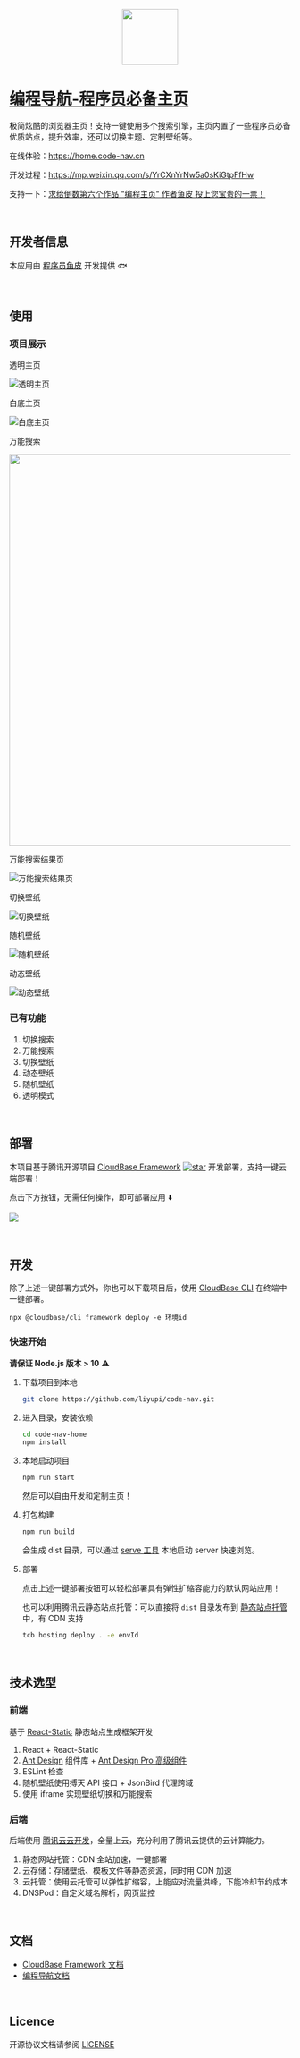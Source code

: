<p align="center">
  <img height="100px" src="./assets/logo.png" center />
</p>

# [编程导航-程序员必备主页](https://github.com/liyupi/code-nav/tree/master/code-nav-home)

极简炫酷的浏览器主页！支持一键使用多个搜索引擎，主页内置了一些程序员必备优质站点，提升效率，还可以切换主题、定制壁纸等。

在线体验：https://home.code-nav.cn

开发过程：https://mp.weixin.qq.com/s/YrCXnYrNw5a0sKiGtpFfHw

支持一下：[求给倒数第六个作品 "编程主页" 作者鱼皮 投上您宝贵的一票！](https://mp.weixin.qq.com/s/6ALOy5SpKl1aaAop_dCMAw)

<br/>

## 开发者信息

本应用由 [程序员鱼皮](https://github.com/liyupi) 开发提供 🐟

<br/>

## 使用

### 项目展示

透明主页

![透明主页](./assets/code-nav-home.png)

白底主页

![白底主页](./assets/code-nav-home-white.png)

万能搜索

<img src="./assets/code-nav-home-search.png" width="700" />

万能搜索结果页

![万能搜索结果页](./assets/code-nav-home-searchAll.png)

切换壁纸

![切换壁纸](./assets/code-nav-home-covers.png)

随机壁纸

![随机壁纸](./assets/code-nav-home-cover-random.png)

动态壁纸

![动态壁纸](./assets/code-nav-home-cover.png)

### 已有功能

1. 切换搜索
2. 万能搜索
3. 切换壁纸
4. 动态壁纸
5. 随机壁纸
6. 透明模式

<br/>

## 部署

本项目基于腾讯开源项目 [CloudBase Framework](https://github.com/Tencent/cloudbase-framework) [![star](https://img.shields.io/github/stars/Tencent/cloudbase-framework?style=social)](https://github.com/Tencent/cloudbase-framework) 开发部署，支持一键云端部署！

点击下方按钮，无需任何操作，即可部署应用 ⬇️

[![](https://main.qcloudimg.com/raw/67f5a389f1ac6f3b4d04c7256438e44f.svg)](https://console.cloud.tencent.com/tcb/env/index?action=CreateAndDeployCloudBaseProject&appUrl=https://github.com/liyupi/code-nav&workDir=code-nav-home&branch=master)

<br/>

## 开发

除了上述一键部署方式外，你也可以下载项目后，使用 [CloudBase CLI](https://docs.cloudbase.net/cli-v1/intro.html) 在终端中一键部署。

```
npx @cloudbase/cli framework deploy -e 环境id
```

### 快速开始

**请保证 Node.js 版本 > 10** ⚠️

1. 下载项目到本地

   ```bash
   git clone https://github.com/liyupi/code-nav.git
   ```

2. 进入目录，安装依赖

   ```bash
   cd code-nav-home
   npm install
   ```

3. 本地启动项目

   ```bash
   npm run start
   ```
   
   然后可以自由开发和定制主页！
   
4. 打包构建

   ```bash
   npm run build
   ```

   会生成 dist 目录，可以通过 [serve 工具](https://www.npmjs.com/package/serve) 本地启动 server 快速浏览。

5. 部署

   点击上述一键部署按钮可以轻松部署具有弹性扩缩容能力的默认网站应用！
   
   也可以利用腾讯云静态站点托管：可以直接将 `dist` 目录发布到 [静态站点托管](https://cloud.tencent.com/document/product/876/46900) 中，有 CDN 支持

   ```bash
   tcb hosting deploy . -e envId
   ```

<br/>

## 技术选型

### 前端

基于 [React-Static](https://github.com/react-static/react-static) 静态站点生成框架开发

1. React + React-Static 
2. [Ant Design](https://ant.design/index-cn) 组件库 + [Ant Design Pro 高级组件](https://procomponents.ant.design/components)
3. ESLint 检查
4. 随机壁纸使用搏天 API 接口 + JsonBird 代理跨域
5. 使用 iframe 实现壁纸切换和万能搜索

### 后端

后端使用 [腾讯云云开发](https://cloud.tencent.com/product/tcb)，全量上云，充分利用了腾讯云提供的云计算能力。

1. 静态网站托管：CDN 全站加速，一键部署
2. 云存储：存储壁纸、模板文件等静态资源，同时用 CDN 加速
3. 云托管：使用云托管可以弹性扩缩容，上能应对流量洪峰，下能冷却节约成本
4. DNSPod：自定义域名解析，网页监控

<br/>

## 文档

- [CloudBase Framework 文档](https://docs.cloudbase.net/framework/)
- [编程导航文档](https://doc.code-nav.cn)

<br/>

## Licence

开源协议文档请参阅 [LICENSE](./LICENSE)
